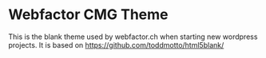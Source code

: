 # Webfactor CMG Theme

This is the blank theme used by webfactor.ch when starting new wordpress projects. It is based on https://github.com/toddmotto/html5blank/
